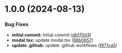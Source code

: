 # 1.0.0 (2024-08-13)


### Bug Fixes

* **initial commit:** initial commit ([db170d3](https://github.com/ElGonDo/aluna-components-library/commit/db170d366b2d26a92ed99d47c6442d3a6fa1126c))
* **modal.tsx:** update modal.tsx ([98b0657](https://github.com/ElGonDo/aluna-components-library/commit/98b065771a69eff4d002747199a423a516076f8b))
* **update .github:** update .github workflows ([f971ca5](https://github.com/ElGonDo/aluna-components-library/commit/f971ca53e12a05d72ee3887ece21b2f0f1614f85))
